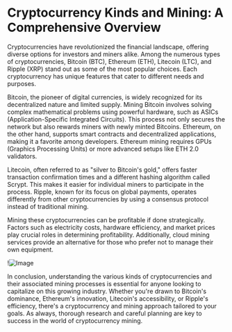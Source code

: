 # Cryptocurrency Kinds and Mining: A Comprehensive Overview

Cryptocurrencies have revolutionized the financial landscape, offering diverse options for investors and miners alike. Among the numerous types of cryptocurrencies, Bitcoin (BTC), Ethereum (ETH), Litecoin (LTC), and Ripple (XRP) stand out as some of the most popular choices. Each cryptocurrency has unique features that cater to different needs and purposes.

Bitcoin, the pioneer of digital currencies, is widely recognized for its decentralized nature and limited supply. Mining Bitcoin involves solving complex mathematical problems using powerful hardware, such as ASICs (Application-Specific Integrated Circuits). This process not only secures the network but also rewards miners with newly minted Bitcoins. Ethereum, on the other hand, supports smart contracts and decentralized applications, making it a favorite among developers. Ethereum mining requires GPUs (Graphics Processing Units) or more advanced setups like ETH 2.0 validators.

Litecoin, often referred to as "silver to Bitcoin's gold," offers faster transaction confirmation times and a different hashing algorithm called Scrypt. This makes it easier for individual miners to participate in the process. Ripple, known for its focus on global payments, operates differently from other cryptocurrencies by using a consensus protocol instead of traditional mining.

Mining these cryptocurrencies can be profitable if done strategically. Factors such as electricity costs, hardware efficiency, and market prices play crucial roles in determining profitability. Additionally, cloud mining services provide an alternative for those who prefer not to manage their own equipment. 

!![Image](https://github.com/user-attachments/assets/590b50a7-4459-4e76-8a31-559aed223621)

In conclusion, understanding the various kinds of cryptocurrencies and their associated mining processes is essential for anyone looking to capitalize on this growing industry. Whether you're drawn to Bitcoin's dominance, Ethereum's innovation, Litecoin's accessibility, or Ripple's efficiency, there's a cryptocurrency and mining approach tailored to your goals. As always, thorough research and careful planning are key to success in the world of cryptocurrency mining.